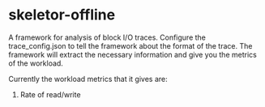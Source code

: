 # skeletor-offline

A framework for analysis of block I/O traces. Configure the trace_config.json to tell the framework about the format of the trace. The framework will extract the necessary information and give you the metrics of the workload. 

Currently the workload metrics that it gives are: 

1. Rate of read/write 